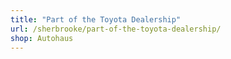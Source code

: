 ```yaml
---
title: "Part of the Toyota Dealership"
url: /sherbrooke/part-of-the-toyota-dealership/
shop: Autohaus
---
```

